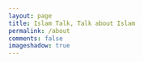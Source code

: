 ```yaml
---
layout: page
title: Islam Talk, Talk about Islam 
permalink: /about
comments: false
imageshadow: true
---
```


